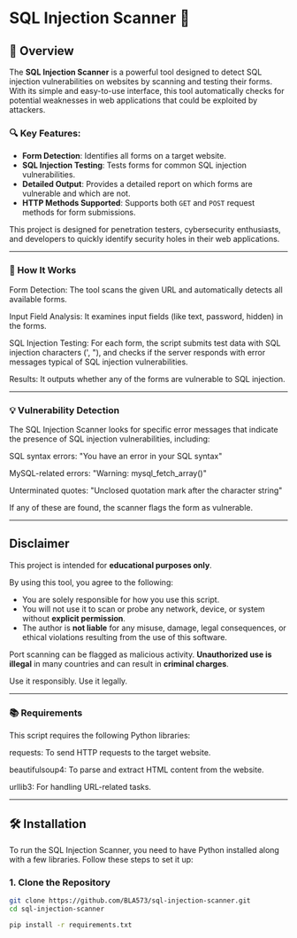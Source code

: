 # SQL Injection Scanner 🚨

## 🚀 Overview

The **SQL Injection Scanner** is a powerful tool designed to detect SQL injection vulnerabilities on websites by scanning and testing their forms. With its simple and easy-to-use interface, this tool automatically checks for potential weaknesses in web applications that could be exploited by attackers.

### 🔍 Key Features:
- **Form Detection**: Identifies all forms on a target website.
- **SQL Injection Testing**: Tests forms for common SQL injection vulnerabilities.
- **Detailed Output**: Provides a detailed report on which forms are vulnerable and which are not.
- **HTTP Methods Supported**: Supports both `GET` and `POST` request methods for form submissions.
  
This project is designed for penetration testers, cybersecurity enthusiasts, and developers to quickly identify security holes in their web applications.

---

### 🔧 How It Works
Form Detection: The tool scans the given URL and automatically detects all available forms.

Input Field Analysis: It examines input fields (like text, password, hidden) in the forms.

SQL Injection Testing: For each form, the script submits test data with SQL injection characters (', "), and checks if the server responds with error messages typical of SQL injection vulnerabilities.

Results: It outputs whether any of the forms are vulnerable to SQL injection.

---

### 💡 Vulnerability Detection

The SQL Injection Scanner looks for specific error messages that indicate the presence of SQL injection vulnerabilities, including:

SQL syntax errors: "You have an error in your SQL syntax"

MySQL-related errors: "Warning: mysql_fetch_array()"

Unterminated quotes: "Unclosed quotation mark after the character string"

If any of these are found, the scanner flags the form as vulnerable.

---

## Disclaimer

This project is intended for **educational purposes only**.

By using this tool, you agree to the following:

- You are solely responsible for how you use this script.
- You will not use it to scan or probe any network, device, or system without **explicit permission**.
- The author is **not liable** for any misuse, damage, legal consequences, or ethical violations resulting from the use of this software.

Port scanning can be flagged as malicious activity. **Unauthorized use is illegal** in many countries and can result in **criminal charges**.

Use it responsibly. Use it legally.

---

### 📚 Requirements
This script requires the following Python libraries:

requests: To send HTTP requests to the target website.

beautifulsoup4: To parse and extract HTML content from the website.

urllib3: For handling URL-related tasks.

---

## 🛠️ Installation

To run the SQL Injection Scanner, you need to have Python installed along with a few libraries. Follow these steps to set it up:

### 1. Clone the Repository

```bash
git clone https://github.com/BLA573/sql-injection-scanner.git
cd sql-injection-scanner

pip install -r requirements.txt


